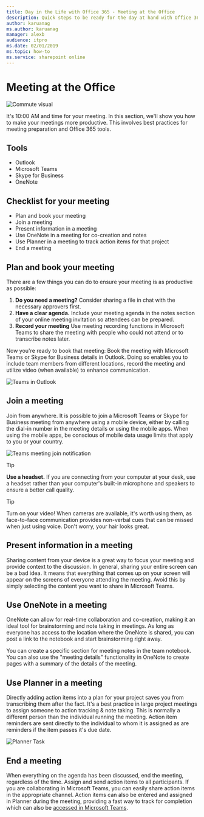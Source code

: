 ```yaml
---
title: Day in the Life with Office 365 - Meeting at the Office
description: Quick steps to be ready for the day at hand with Office 365
author: karuanag
ms.author: karuanag
manager: alexb
audience: itpro
ms.date: 02/01/2019
ms.topic: how-to
ms.service: sharepoint online
---
```


# Meeting at the Office

![Commute visual](media/ditl_meeting.png)

It's 10:00 AM and time for your meeting. In this section, we'll show you how to make your meetings more productive.  This involves best practices for meeting preparation and Office 365 tools.  

## Tools
- Outlook
- Microsoft Teams
- Skype for Business
- OneNote

## Checklist for your meeting
- Plan and book your meeting
- Join a meeting
- Present information in a meeting
- Use OneNote in a meeting for co-creation and notes
- Use Planner in a meeting to track action items for that project
- End a meeting
 
## Plan and book your meeting
There are a few things you can do to ensure your meeting is as productive as possible:

1. **Do you need a meeting?** Consider sharing a file in chat with the necessary approvers first.  
1. **Have a clear agenda.**  Include your meeting agenda in the notes section of your online meeting invitation so attendees can be prepared.
1. **Record your meeting**  Use meeting recording functions in Microsoft Teams to share the meeting with people who could not attend or to transcribe notes later.  

Now you're ready to book that meeting:  Book the meeting with Microsoft Teams or Skype for Business details in Outlook. Doing so enables you to include team members from different locations, record the meeting and utilize video (when available) to enhance communication. 

![Teams in Outlook ](media/ditl_teamsoutlook.png)

## Join a meeting
Join from anywhere. It is possible to join a Microsoft Teams or Skype for Business meeting from anywhere using a mobile device, either by calling the dial-in number in the meeting details or using the mobile apps. When using the mobile apps, be conscious of mobile data usage limits that apply to you or your country.

![Teams meeting join notification](media/ditl_teamsjoin.png)

> [!TIP]
> **Use a headset.** If you are connecting from your computer at your desk, use a headset rather than your computer's built-in microphone and speakers to ensure a better call quality.

> [!TIP]
> Turn on your video! When cameras are available, it's worth using them, as face-to-face communication provides non-verbal cues that can be missed when just using voice. Don't worry, your hair looks great. 

## Present information in a meeting
Sharing content from your device is a great way to focus your meeting and provide context to the discussion. In general, sharing your entire screen can be a bad idea. It means that everything that comes up on your screen will appear on the screens of everyone attending the meeting. Avoid this by simply selecting the content you want to share in Microsoft Teams. 

## Use OneNote in a meeting
OneNote can allow for real-time collaboration and co-creation, making it an ideal tool for brainstorming and note taking in meetings. As long as everyone has access to the location where the OneNote is shared, you can post a link to the notebook and start brainstorming right away.

You can create a specific section for meeting notes in the team notebook. You can also use the "meeting details" functionality in OneNote to create pages with a summary of the details of the meeting.

## Use Planner in a meeting
Directly adding action items into a plan for your project saves you from transcribing them after the fact. It's a best practice in large project meetings to assign someone to action tracking & note taking. This is normally a different person than the individual running the meeting. Action item reminders are sent directly to the individual to whom it is assigned as are reminders if the item passes it's due date. 

![Planner Task](media/ditl_task.png)

## End a meeting
When everything on the agenda has been discussed, end the meeting, regardless of the time. Assign and send action items to all participants. If you are collaborating in Microsoft Teams, you can easily share action items in the appropriate channel. Action items can also be entered and assigned in Planner during the meeting, providing a fast way to track for completion which can also be [accessed in Microsoft Teams](https://support.office.com/article/use-planner-in-microsoft-teams-62798a9f-e8f7-4722-a700-27dd28a06ee0). 